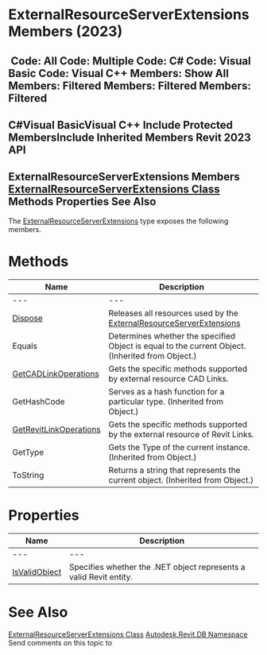 # ExternalResourceServerExtensions Members (2023)

﻿
 Code: All Code: Multiple Code: C# Code: Visual Basic Code: Visual C++  Members: Show All Members: Filtered Members: Filtered Members: Filtered   
---  
C#Visual BasicVisual C++
Include Protected MembersInclude Inherited Members
Revit 2023 API  
---  
ExternalResourceServerExtensions Members  
[ExternalResourceServerExtensions Class](98626c59-db02-300a-d9ef-07bcb63e8101.md "ExternalResourceServerExtensions Class") Methods Properties See Also  
---  
The [ExternalResourceServerExtensions](98626c59-db02-300a-d9ef-07bcb63e8101.md "ExternalResourceServerExtensions Class") type exposes the following members.
# Methods
| Name | Description |
| --- | --- |
| --- | --- | --- |
| [Dispose](1981b5c8-a547-634a-db29-70cd74f0aa81.md "Dispose Method") | Releases all resources used by the [ExternalResourceServerExtensions](98626c59-db02-300a-d9ef-07bcb63e8101.md "ExternalResourceServerExtensions Class") |
| Equals | Determines whether the specified Object is equal to the current Object. (Inherited from Object.) |
| [GetCADLinkOperations](b4ed124d-5577-411e-946e-04bd0a3dc522.md "GetCADLinkOperations Method") | Gets the specific methods supported by external resource CAD Links. |
| GetHashCode | Serves as a hash function for a particular type.  (Inherited from Object.) |
| [GetRevitLinkOperations](b0f35e96-beaf-cc07-d3d6-52788f63d16f.md "GetRevitLinkOperations Method") | Gets the specific methods supported by the external resource of Revit Links. |
| GetType | Gets the Type of the current instance. (Inherited from Object.) |
| ToString | Returns a string that represents the current object. (Inherited from Object.) |

# Properties
| Name | Description |
| --- | --- |
| --- | --- | --- |
| [IsValidObject](398b0559-6c4e-5a63-73a4-627c43cf3d90.md "IsValidObject Property") | Specifies whether the .NET object represents a valid Revit entity. |

# See Also
[ExternalResourceServerExtensions Class](98626c59-db02-300a-d9ef-07bcb63e8101.md "ExternalResourceServerExtensions Class")
[Autodesk.Revit.DB Namespace](87546ba7-461b-c646-cbb1-2cb8f5bff8b2.md "Autodesk.Revit.DB Namespace")
Send comments on this topic to 